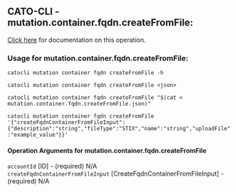 
## CATO-CLI - mutation.container.fqdn.createFromFile:
[Click here](https://api.catonetworks.com/documentation/#mutation-mutation.container.fqdn.createFromFile) for documentation on this operation.

### Usage for mutation.container.fqdn.createFromFile:

`catocli mutation container fqdn createFromFile -h`

`catocli mutation container fqdn createFromFile <json>`

`catocli mutation container fqdn createFromFile "$(cat < mutation.container.fqdn.createFromFile.json)"`

`catocli mutation container fqdn createFromFile '{"createFqdnContainerFromFileInput":{"description":"string","fileType":"STIX","name":"string","uploadFile":"example_value"}}'`


#### Operation Arguments for mutation.container.fqdn.createFromFile ####

`accountId` [ID] - (required) N/A    
`createFqdnContainerFromFileInput` [CreateFqdnContainerFromFileInput] - (required) N/A    
